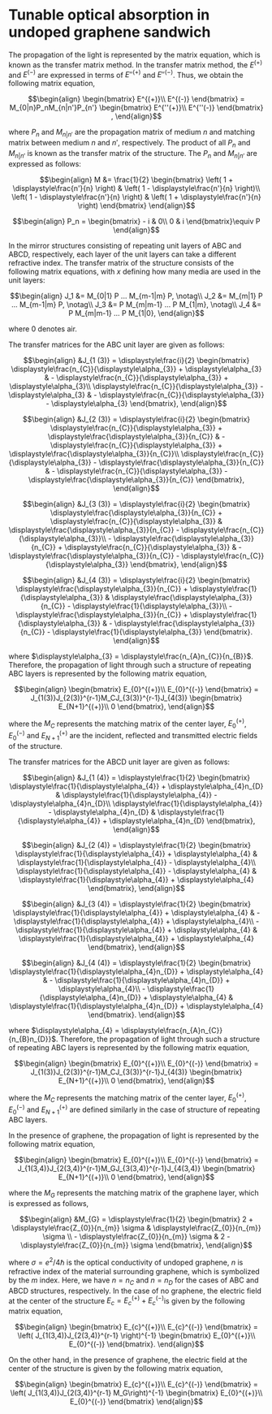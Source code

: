 # Tunable optical absorption in undoped graphene sandwich

The propagation of the light is represented by the matrix equation, which is known as the transfer matrix method. In the transfer matrix method, the $E^{(+)}$ and $E^{(-)}$ are expressed in terms of $E''^{(+)}$ and $E''^{(-)}$. Thus, we obtain the following matrix equation,

$$\begin{align}
  \begin{bmatrix}
          E^{(+)}\\
          E^{(-)}
  \end{bmatrix} = M_{0|n}P_nM_{n|n'}P_{n'}
  \begin{bmatrix}
          E^{''(+)}\\
          E^{''(-)}
  \end{bmatrix}
  ,
\end{align}$$

where $P_n$ and $M_{n|n'}$ are the propagation matrix of medium $n$ and matching matrix between medium $n$ and $n'$, respectively. The product of all $P_n$ and $M_{n|n'}$ is known as the transfer matrix of the structure. The $P_n$ and $M_{n|n'}$ are expressed as follows:

$$\begin{align}
  M
  &=
  \frac{1}{2} \begin{bmatrix}
  \left( 1 + \displaystyle\frac{n'}{n} \right) & \left( 1 - \displaystyle\frac{n'}{n} \right)\\
  \left( 1 - \displaystyle\frac{n'}{n} \right) & \left( 1 + \displaystyle\frac{n'}{n} \right)
  \end{bmatrix}
\end{align}$$

$$\begin{align}
P_n =
  \begin{bmatrix}
          - i & 0\\
          0   & i
  \end{bmatrix}\equiv P
\end{align}$$

In the mirror structures consisting of repeating unit layers of ABC and ABCD, respectively, each layer of the unit layers can take a different refractive index. The transfer matrix of the structure consists of the following matrix equations, with $x$ defining how many media are used in the unit layers:

$$\begin{align}
  J_1 &= M_{0|1} P ... M_{m-1|m} P, \notag\\
  J_2 &= M_{m|1} P ... M_{m-1|m} P, \notag\\
  J_3 &= P M_{m|m-1} ... P M_{1|m}, \notag\\
  J_4 &= P M_{m|m-1} ... P M_{1|0},
\end{align}$$

where $0$ denotes air.

The transfer matrices for the ABC unit layer are given as follows:
    
$$\begin{align}
  &J_{1 (3)} = \displaystyle\frac{i}{2}
  \begin{bmatrix}
          \displaystyle\frac{n_{C}}{\displaystyle\alpha_{3}} + \displaystyle\alpha_{3} & - \displaystyle\frac{n_{C}}{\displaystyle\alpha_{3}} + \displaystyle\alpha_{3}\\
          \displaystyle\frac{n_{C}}{\displaystyle\alpha_{3}} - \displaystyle\alpha_{3} & - \displaystyle\frac{n_{C}}{\displaystyle\alpha_{3}} - \displaystyle\alpha_{3}
  \end{bmatrix},
\end{align}$$

$$\begin{align}
  &J_{2 (3)} = \displaystyle\frac{i}{2}
  \begin{bmatrix}
          \displaystyle\frac{n_{C}}{\displaystyle\alpha_{3}} + \displaystyle\frac{\displaystyle\alpha_{3}}{n_{C}} & - \displaystyle\frac{n_{C}}{\displaystyle\alpha_{3}} + \displaystyle\frac{\displaystyle\alpha_{3}}{n_{C}}\\
          \displaystyle\frac{n_{C}}{\displaystyle\alpha_{3}} - \displaystyle\frac{\displaystyle\alpha_{3}}{n_{C}} & - \displaystyle\frac{n_{C}}{\displaystyle\alpha_{3}} - \displaystyle\frac{\displaystyle\alpha_{3}}{n_{C}}
  \end{bmatrix},
\end{align}$$

$$\begin{align}
  &J_{3 (3)} = \displaystyle\frac{i}{2}
  \begin{bmatrix}
          \displaystyle\frac{\displaystyle\alpha_{3}}{n_{C}} + \displaystyle\frac{n_{C}}{\displaystyle\alpha_{3}} & \displaystyle\frac{\displaystyle\alpha_{3}}{n_{C}} - \displaystyle\frac{n_{C}}{\displaystyle\alpha_{3}}\\
          - \displaystyle\frac{\displaystyle\alpha_{3}}{n_{C}} + \displaystyle\frac{n_{C}}{\displaystyle\alpha_{3}} & - \displaystyle\frac{\displaystyle\alpha_{3}}{n_{C}} - \displaystyle\frac{n_{C}}{\displaystyle\alpha_{3}}
  \end{bmatrix},
\end{align}$$

$$\begin{align}
  &J_{4 (3)} = \displaystyle\frac{i}{2}
  \begin{bmatrix}
          \displaystyle\frac{\displaystyle\alpha_{3}}{n_{C}} + \displaystyle\frac{1}{\displaystyle\alpha_{3}} & \displaystyle\frac{\displaystyle\alpha_{3}}{n_{C}} - \displaystyle\frac{1}{\displaystyle\alpha_{3}}\\
          - \displaystyle\frac{\displaystyle\alpha_{3}}{n_{C}} + \displaystyle\frac{1}{\displaystyle\alpha_{3}} & - \displaystyle\frac{\displaystyle\alpha_{3}}{n_{C}} - \displaystyle\frac{1}{\displaystyle\alpha_{3}}
  \end{bmatrix}.
\end{align}$$

where $\displaystyle\alpha_{3} = \displaystyle\frac{n_{A}n_{C}}{n_{B}}$.
Therefore, the propagation of light through such a structure of repeating ABC layers is represented by the following matrix equation,

$$\begin{align}
  \begin{bmatrix}
          E_{0}^{(+)}\\
          E_{0}^{(-)}
  \end{bmatrix} = J_{1(3)}J_{2(3)}^{r-1}M_CJ_{3(3)}^{r-1}J_{4(3)}
  \begin{bmatrix}
          E_{N+1}^{(+)}\\
          0
  \end{bmatrix},
\end{align}$$

where the $M_C$ represents the matching matrix of the center layer, $E_{0}^{(+)}$, $E_{0}^{(-)}$ and $E_{N+1}^{(+)}$ are the incident, reflected and transmitted electric fields of the structure.
    
The transfer matrices for the ABCD unit layer are given as follows:

$$\begin{align}
  &J_{1 (4)} = \displaystyle\frac{1}{2}
  \begin{bmatrix}
          \displaystyle\frac{1}{\displaystyle\alpha_{4}} + \displaystyle\alpha_{4}n_{D} & \displaystyle\frac{1}{\displaystyle\alpha_{4}} - \displaystyle\alpha_{4}n_{D}\\
          \displaystyle\frac{1}{\displaystyle\alpha_{4}} - \displaystyle\alpha_{4}n_{D} & \displaystyle\frac{1}{\displaystyle\alpha_{4}} + \displaystyle\alpha_{4}n_{D}
  \end{bmatrix},
\end{align}$$

$$\begin{align}
  &J_{2 (4)} = \displaystyle\frac{1}{2}
  \begin{bmatrix}
          \displaystyle\frac{1}{\displaystyle\alpha_{4}} + \displaystyle\alpha_{4} & \displaystyle\frac{1}{\displaystyle\alpha_{4}} - \displaystyle\alpha_{4}\\
          \displaystyle\frac{1}{\displaystyle\alpha_{4}} - \displaystyle\alpha_{4} & \displaystyle\frac{1}{\displaystyle\alpha_{4}} + \displaystyle\alpha_{4}
  \end{bmatrix},
\end{align}$$

$$\begin{align}
  &J_{3 (4)} = \displaystyle\frac{1}{2}
  \begin{bmatrix}
          \displaystyle\frac{1}{\displaystyle\alpha_{4}} + \displaystyle\alpha_{4} & - \displaystyle\frac{1}{\displaystyle\alpha_{4}} + \displaystyle\alpha_{4}\\
          - \displaystyle\frac{1}{\displaystyle\alpha_{4}} + \displaystyle\alpha_{4} & \displaystyle\frac{1}{\displaystyle\alpha_{4}} + \displaystyle\alpha_{4}
  \end{bmatrix},
\end{align}$$

$$\begin{align}
  &J_{4 (4)} = \displaystyle\frac{1}{2}
  \begin{bmatrix}
          \displaystyle\frac{1}{\displaystyle\alpha_{4}n_{D}} + \displaystyle\alpha_{4} & - \displaystyle\frac{1}{\displaystyle\alpha_{4}n_{D}} + \displaystyle\alpha_{4}\\
          - \displaystyle\frac{1}{\displaystyle\alpha_{4}n_{D}} + \displaystyle\alpha_{4} & \displaystyle\frac{1}{\displaystyle\alpha_{4}n_{D}} + \displaystyle\alpha_{4}
  \end{bmatrix}.
\end{align}$$

where $\displaystyle\alpha_{4} = \displaystyle\frac{n_{A}n_{C}}{n_{B}n_{D}}$.
Therefore, the propagation of light through such a structure of repeating ABC layers is represented by the following matrix equation,

$$\begin{align}
  \begin{bmatrix}
          E_{0}^{(+)}\\
          E_{0}^{(-)}
  \end{bmatrix} = J_{1(3)}J_{2(3)}^{r-1}M_CJ_{3(3)}^{r-1}J_{4(3)}
  \begin{bmatrix}
          E_{N+1}^{(+)}\\
          0
  \end{bmatrix},
\end{align}$$

where the $M_C$ represents the matching matrix of the center layer, $E_{0}^{(+)}$, $E_{0}^{(-)}$ and $E_{N+1}^{(+)}$ are defined similarly in the case of structure of repeating ABC layers.

In the presence of graphene, the propagation of light is represented by the following matrix equation,

$$\begin{align}
  \begin{bmatrix}
          E_{0}^{(+)}\\
          E_{0}^{(-)}
  \end{bmatrix} = J_{1(3,4)}J_{2(3,4)}^{r-1}M_GJ_{3(3,4)}^{r-1}J_{4(3,4)}
  \begin{bmatrix}
          E_{N+1}^{(+)}\\
          0
  \end{bmatrix},
\end{align}$$

where the $M_G$ represents the matching matrix of the graphene layer, which is expressed as follows,

$$\begin{align}
  &M_{G} = \displaystyle\frac{1}{2}
  \begin{bmatrix}
          2 + \displaystyle\frac{Z_{0}}{n_{m}} \sigma & \displaystyle\frac{Z_{0}}{n_{m}} \sigma \\
          - \displaystyle\frac{Z_{0}}{n_{m}} \sigma & 2 - \displaystyle\frac{Z_{0}}{n_{m}} \sigma
  \end{bmatrix},
\end{align}$$

where $\sigma=e^2/4\hbar$ is the optical conductivity of undoped graphene, $n$ is refractive index of the material surrounding graphene, which is symbolized by the $m$ index. Here, we have $n=n_C$ and $n=n_D$ for the cases of ABC and ABCD structures, respectively.
In the case of no graphene, the electric field at the center of the structure $E_c=E_c^{(+)}+E_c^{(-)}$is given by the following matrix equation,

$$\begin{align}
  \begin{bmatrix}
          E_{c}^{(+)}\\
          E_{c}^{(-)}
  \end{bmatrix} = \left( J_{1(3,4)}J_{2(3,4)}^{r-1} \right)^{-1}
  \begin{bmatrix}
          E_{0}^{(+)}\\
          E_{0}^{(-)}
  \end{bmatrix}.
\end{align}$$

On the other hand, in the presence of graphene, the electric field at the center of the structure is given by the following matrix equation,

$$\begin{align}
  \begin{bmatrix}
          E_{c}^{(+)}\\
          E_{c}^{(-)}
  \end{bmatrix} = \left( J_{1(3,4)}J_{2(3,4)}^{r-1} M_G\right)^{-1}
  \begin{bmatrix}
          E_{0}^{(+)}\\
          E_{0}^{(-)}
  \end{bmatrix}
\end{align}$$